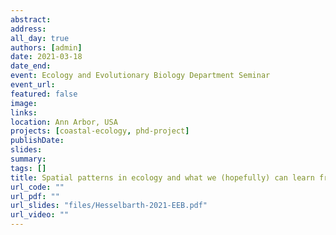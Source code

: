 ```yaml
---
abstract:
address:
all_day: true
authors: [admin]
date: 2021-03-18
date_end:
event: Ecology and Evolutionary Biology Department Seminar
event_url:
featured: false
image:
links:
location: Ann Arbor, USA
projects: [coastal-ecology, phd-project]
publishDate:
slides:
summary:
tags: []
title: Spatial patterns in ecology and what we (hopefully) can learn from them
url_code: ""
url_pdf: ""
url_slides: "files/Hesselbarth-2021-EEB.pdf"
url_video: ""
---
```

